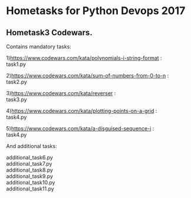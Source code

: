 # Hometasks for Python Devops 2017

<H2>Hometask3 Codewars.</H2>


Contains mandatory tasks:

1)https://www.codewars.com/kata/polynomials-i-string-format :<br>
task1.py  

2)https://www.codewars.com/kata/sum-of-numbers-from-0-to-n :<br>
task2.py 

3)https://www.codewars.com/kata/reverser :<br>
task3.py 

4)https://www.codewars.com/kata/plotting-points-on-a-grid :<br>
task4.py 

5)https://www.codewars.com/kata/a-disguised-sequence-i :<br>
task4.py<br>


And additional tasks:<br>

additional_task6.py <br>
additional_task7.py<br>
additional_task8.py<br>
additional_task9.py <br>
additional_task10.py<br>
additional_task11.py<br>



